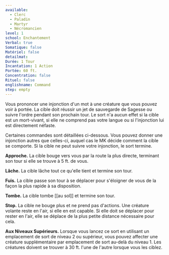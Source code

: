 ```yaml
---
available:
  - Clerc
  - Paladin
  - Martyr
  - Nécromancien
level: 1
school: Enchantement
Verbal: true
Somatique: false
Matériel: false
detailmat:
Durée: 1 Tour
Incantation: 1 Action
Portée: 60 ft.
Concentration: false
Rituel: false
englishname: Command
step: empty
---
```

Vous prononcer une injonction d'un mot à une créature que vous pouvez voir à portée. La cible doit réussir un jet de sauvegarde de Sagesse ou suivre l'ordre pendant son prochain tour. Le sort n'a aucun effet si la cible est un mort-vivant, si elle ne comprend pas votre langue ou si l'injonction lui est directement néfaste.

Certaines commandes sont détaillées ci-dessous. Vous pouvez donner une injonction autres que celles-ci, auquel cas le MK décide comment la cible se comporte. Si la cible ne peut suivre votre injonction, le sort termine.

**Approche.** La cible bouge vers vous par la route la plus directe, terminant son tour si elle se trouve à 5 ft. de vous.

**Lâche.** La cible lâche tout ce qu'elle tient et termine son tour.

**Fuis.** La cible passe son tour à se déplacer pour s'éloigner de vous de la façon la plus rapide à sa disposition.

**Tombe.** La cible tombe [[au sol]] et termine son tour.

**Stop.** La cible ne bouge plus et ne prend pas d'actions. Une créature volante reste en l'air, si elle en est capable. Si elle doit se déplacer pour rester en l'air, elle se déplace de la plus petite distance nécessaire pour cela.

**Aux Niveaux Supérieurs.** Lorsque vous lancez ce sort en utilisant un emplacement de sort de niveau 2 ou supérieur, vous pouvez affecter une créature supplémentaire par emplacement de sort au-delà du niveau 1. Les créatures doivent se trouver à 30 ft. l'une de l'autre lorsque vous les ciblez.
